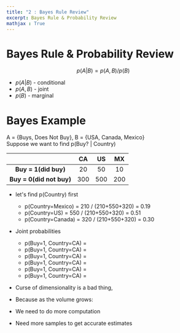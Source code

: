 ```yaml
---
title: "2 : Bayes Rule Review" 
excerpt: Bayes Rule & Probability Review
mathjax : True
---
```

# Bayes Rule & Probability Review

$$p(A|B)=p(A,B)/p(B)$$

- $p(A|B)$ - conditional
- $p(A,B)$ - joint
- $p(B)$ - marginal

# Bayes Example

A = {Buys, Does Not Buy}, B = {USA, Canada, Mexico}  
Suppose we want to find p(Buy? | Country)

|                           | CA  | US  | MX  |
|:-------------------------:|:---:|:---:|:---:|
| __Buy = 1(did buy)__      |20   |50   |10   |
| __Buy = 0(did not buy)__  |300  |500  |200  |

- let's find p(Country) first
    + p(Country=Mexico) = 210 / (210+550+320) = 0.19
    + p(Country=US) = 550 / (210+550+320) = 0.51
    + p(Country=Canada) = 320 / (210+550+320) = 0.30

- Joint probabilities
    + p(Buy=1, Country=CA) =
    + p(Buy=1, Country=CA) =
    + p(Buy=1, Country=CA) =
    + p(Buy=1, Country=CA) =
    + p(Buy=1, Country=CA) =
    + p(Buy=1, Country=CA) =
- Curse of dimensionality is a bad thing,
- Because as the volume grows:
- We need to do more computation
- Need more samples to get accurate estimates
